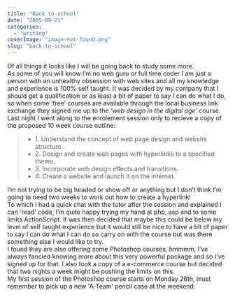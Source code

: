 ```yaml
---
title: "Back to school"
date: "2005-09-21"
categories: 
  - "writing"
coverImage: "image-not-found.png"
slug: "back-to-school"
---
```


Of all things it looks like I will be going back to study some more.  
As some of you will know I’m no web guru or full time coder I am just a person with an unhealthy obsession with web sites and all my knowledge and experience is 100% self taught. It was decided by my company that I should get a qualification or as least a bit of paper to say I can do what I do, so when some ‘free’ courses are available through the local business link exchange they signed me up to the _'web design in the digital age’_ course.  
Last night I went along to the enrolement session only to recieve a copy of the proposed 10 week course outline:

> - 1\. Understand the concept of web page design and website structure.
> - 2\. Design and create web pages with hyperlinks to a specified theme.
> - 3\. Incorporate web design effects and transitions.
> - 4\. Create a website and launch it on the internet.

I’m not trying to be big headed or show off or anything but I don’t think I’m going to need two weeks to work out how to create a hyperlink!  
To which I had a quick chat with the tutor after the session and explained I can 'read’ code, I’m quite happy trying my hand at php, asp and to some limits ActionScript. It was then decided that maybe this could be below my level of self taught experience but it would still be nice to have a bit of paper to say I can do what I can do so carry on with the course but was there something else I would like to try.  
I found they are also offering some Photoshop courses, hmmmm, I’ve always fancied knowing more about this very powerful package and so I’ve signed up for that. I also took a copy of a e-commerce course but decided that two nights a week might be pushing the limits on this.  
My first session of the Photoshop course starts on Monday 26th, must remember to pick up a new 'A-Team’ pencil case at the weekend.

